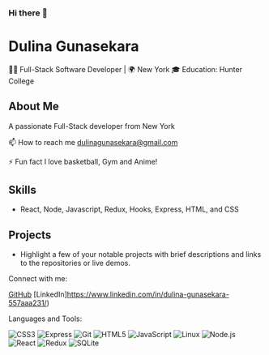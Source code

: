 ### Hi there 👋

# Dulina Gunasekara

👨‍💻 Full-Stack Software Developer | 🌍 New York
🎓 Education: Hunter College

## About Me
A passionate Full-Stack developer from New York



📫 How to reach me dulinagunasekara@gmail.com

⚡ Fun fact I love basketball, Gym and Anime!


## Skills
- React, Node, Javascript, Redux, Hooks, Express, HTML, and CSS

## Projects
- Highlight a few of your notable projects with brief descriptions and links to the repositories or live demos.



Connect with me:

[GitHub](https://github.com/Dulinag)
[LinkedIn]https://www.linkedin.com/in/dulina-gunasekara-557aaa231/)


Languages and Tools:

![CSS3](https://img.shields.io/badge/-CSS3-1572B6?style=flat-square&logo=css3&logoColor=white)
![Express](https://img.shields.io/badge/-Express.js-000000?style=flat-square&logo=express&logoColor=white)
![Git](https://img.shields.io/badge/-Git-F05032?style=flat-square&logo=git&logoColor=white)
![HTML5](https://img.shields.io/badge/-HTML5-E34F26?style=flat-square&logo=html5&logoColor=white)
![JavaScript](https://img.shields.io/badge/-JavaScript-F7DF1E?style=flat-square&logo=javascript&logoColor=black)
![Linux](https://img.shields.io/badge/-Linux-FCC624?style=flat-square&logo=linux&logoColor=black)
![Node.js](https://img.shields.io/badge/-Node.js-339933?style=flat-square&logo=node.js&logoColor=white)
![React](https://img.shields.io/badge/-React-61DAFB?style=flat-square&logo=react&logoColor=black)
![Redux](https://img.shields.io/badge/-Redux-764ABC?style=flat-square&logo=redux&logoColor=white)
![SQLite](https://img.shields.io/badge/-SQLite-003B57?style=flat-square&logo=sqlite&logoColor=white)





